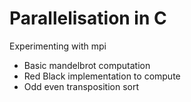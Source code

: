 # Parallelisation in C
Experimenting with mpi 
 - Basic mandelbrot computation
 - Red Black implementation to compute
 - Odd even transposition sort
